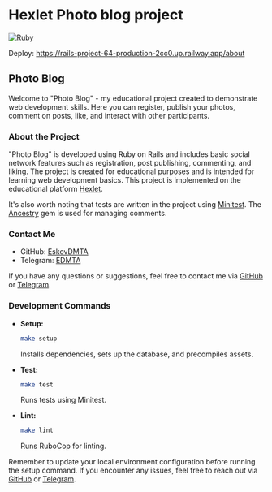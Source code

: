 # Hexlet Photo blog project
[![Ruby](https://github.com/EskovDMTA/rails-project-64/actions/workflows/custom-build.yml/badge.svg)](https://github.com/EskovDMTA/rails-project-64/actions/workflows/custom-build.yml)

Deploy: https://rails-project-64-production-2cc0.up.railway.app/about

## Photo Blog

Welcome to "Photo Blog" - my educational project created to demonstrate web development skills. Here you can register, publish your photos, comment on posts, like, and interact with other participants.

### About the Project

"Photo Blog" is developed using Ruby on Rails and includes basic social network features such as registration, post publishing, commenting, and liking. The project is created for educational purposes and is intended for learning web development basics. This project is implemented on the educational platform [Hexlet](https://ru.hexlet.io/).

It's also worth noting that tests are written in the project using [Minitest](https://guides.rubyonrails.org/testing.html). The [Ancestry](https://github.com/stefankroes/ancestry) gem is used for managing comments.

### Contact Me

- GitHub: [EskovDMTA](https://github.com/EskovDMTA)
- Telegram: [EDMTA](https://t.me/EDMTA)

If you have any questions or suggestions, feel free to contact me via [GitHub](https://github.com/EskovDMTA) or [Telegram](https://t.me/EDMTA).

### Development Commands

- **Setup:**
  ```bash
  make setup
  ```
  Installs dependencies, sets up the database, and precompiles assets.

- **Test:**
  ```bash
  make test
  ```
  Runs tests using Minitest.

- **Lint:**
  ```bash
  make lint
  ```
  Runs RuboCop for linting.

Remember to update your local environment configuration before running the setup command. If you encounter any issues, feel free to reach out via [GitHub](https://github.com/EskovDMTA) or [Telegram](https://t.me/EDMTA).
